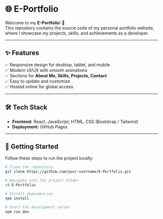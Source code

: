 # 🌐 E-Portfolio  

Welcome to my **E-Portfolio**! 🚀  
This repository contains the source code of my personal portfolio website, where I showcase my projects, skills, and achievements as a developer.  

---

## ✨ Features  
✅ Responsive design for desktop, tablet, and mobile  
✅ Modern UI/UX with smooth animations  
✅ Sections for **About Me, Skills, Projects, Contact**  
✅ Easy to update and customize  
✅ Hosted online for global access  

---

## 🛠️ Tech Stack  
- **Frontend:** React, JavaScript, HTML, CSS (Bootstrap / Tailwind)  
- **Deployment:** GitHub Pages  

---

## 🚀 Getting Started  

Follow these steps to run the project locally:  

```bash
# Clone the repository
git clone https://github.com/your-username/E-Portfolio.git  

# Navigate into the project folder
cd E-Portfolio  

# Install dependencies
npm install  

# Start the development server
npm run dev  
 
 
 
